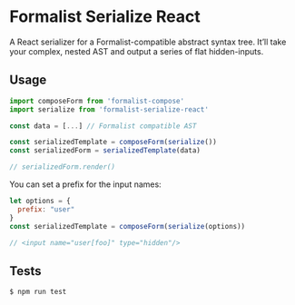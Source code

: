 # Formalist Serialize React

A React serializer for a Formalist-compatible abstract syntax tree. It’ll take your complex, nested AST and output a series of flat hidden-inputs.

## Usage

```js
import composeForm from 'formalist-compose'
import serialize from 'formalist-serialize-react'

const data = [...] // Formalist compatible AST

const serializedTemplate = composeForm(serialize())
const serializedForm = serializedTemplate(data)

// serializedForm.render()
```

You can set a prefix for the input names:

```js
let options = {
  prefix: "user"
}
const serializedTemplate = composeForm(serialize(options))

// <input name="user[foo]" type="hidden"/>
```

## Tests

```
$ npm run test
```
